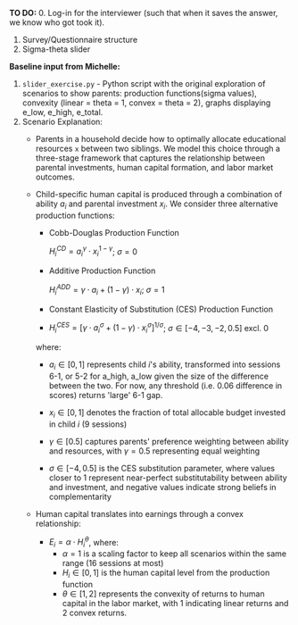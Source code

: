 **TO DO:**
0. Log-in for the interviewer (such that when it saves the answer, we know who got took it).
1. Survey/Questionnaire structure
2. Sigma-theta slider

**Baseline input from Michelle:**

1. `slider_exercise.py` - Python script with the original exploration of scenarios to show parents: production functions(sigma values), convexity (linear = theta = 1, convex = theta = 2), graphs displaying e_low, e_high, e_total. 
2. Scenario Explanation:
   - Parents in a household decide how to optimally allocate educational resources `x` between two siblings. We model this choice through a three-stage framework that captures the relationship between parental investments, human capital formation, and labor market outcomes.
   - Child-specific human capital is produced through a combination of ability $a_i$ and parental investment $x_i$. We consider three alternative production functions:
       - Cobb-Douglas Production Function
         
         $H_i^{CD} = a_i^{\gamma} \cdot x_i^{1 - \gamma}$; $\sigma=0$
         
       - Additive Production Function
         
         $H_i^{ADD} = \gamma \cdot a_i + (1 - \gamma) \cdot x_i$; $\sigma=1$
         
       - Constant Elasticity of Substitution (CES) Production Function
       - 
         $H_i^{CES} = \left[\gamma \cdot a_i^{\sigma} + (1 - \gamma) \cdot x_i^{\sigma}\right]^{1/\sigma}$; $\sigma \in [-4,-3,-2,0.5]\: \text{excl.}\: 0$
         
      where:
       - $a_i \in [0,1]$ represents child $i$'s ability, transformed into sessions 6-1, or 5-2 for a_high, a_low given the size of the difference between the two. For now, any threshold (i.e. 0.06 difference in scores) returns 'large' 6-1 gap.

       - $x_i \in [0,1]$ denotes the fraction of total allocable budget invested in child $i$ (9 sessions)

       - $\gamma \in [0.5]$ captures parents' preference weighting between ability and resources, with $\gamma = 0.5$ representing equal weighting

       - $\sigma \in [-4, 0.5]$ is the CES substitution parameter, where values closer to 1 represent near-perfect substitutability between ability and investment, and negative values indicate strong beliefs in complementarity

   - Human capital translates into earnings through a convex relationship:
      - $E_i = \alpha \cdot H_i^{\theta}$, where:
         - $\alpha = 1$ is a scaling factor to keep all scenarios within the same range (16 sessions at most)
         - $H_i \in [0,1]$ is the human capital level from the production function
         - $\theta \in [1, 2]$ represents the convexity of returns to human capital in the labor market, with 1 indicating linear returns and 2 convex returns.
